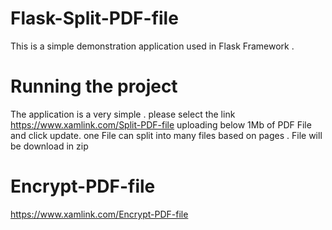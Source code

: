 # Flask-Split-PDF-file

This is a simple demonstration application used in Flask Framework .

# Running the project

The application is a very simple . 
please select the link https://www.xamlink.com/Split-PDF-file 
uploading below 1Mb of PDF File and click update.
one File can split into many files based on pages .
File will be download in zip 

# Encrypt-PDF-file
https://www.xamlink.com/Encrypt-PDF-file
